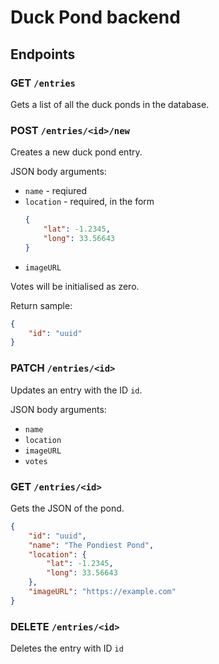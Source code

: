 # Duck Pond backend

## Endpoints

### GET `/entries`

Gets a list of all the duck ponds in the database.

### POST `/entries/<id>/new`

Creates a new duck pond entry.

JSON body arguments:
* `name` - reqiured
* `location` - required, in the form 
    ```json
    {
        "lat": -1.2345,
        "long": 33.56643
    }
    ```
* `imageURL`

Votes will be initialised as zero.

Return sample:

```json
{
    "id": "uuid"
}
```

### PATCH `/entries/<id>`

Updates an entry with the ID `id`.

JSON body arguments:
* `name`
* `location`
* `imageURL`
* `votes`

### GET `/entries/<id>`

Gets the JSON of the pond.

```json
{
    "id": "uuid",
    "name": "The Pondiest Pond",
    "location": {
        "lat": -1.2345,
        "long": 33.56643
    },
    "imageURL": "https://example.com"
}
```

### DELETE `/entries/<id>`

Deletes the entry with ID `id`